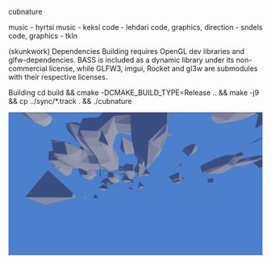 cubnature

music - hyrtsi
music - keksi
code - lehdari
code, graphics, direction - sndels
code, graphics - tkln

(skunkwork) Dependencies
Building requires OpenGL dev libraries and glfw-dependencies. BASS is included as
a dynamic library under its non-commercial license, while GLFW3, imgui, Rocket and
gl3w are submodules with their respective licenses.

Building 
cd build && cmake -DCMAKE_BUILD_TYPE=Release .. && make -j9 && cp ../sync/*.track . && ./cubnature

![screenshot](screenshot.png)
